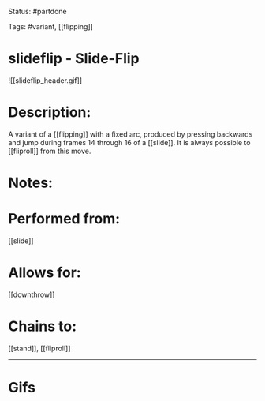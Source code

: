 Status: #partdone 

Tags: #variant, [[flipping]]

# slideflip - Slide-Flip
![[slideflip_header.gif]]
# Description:
A variant of a [[flipping]] with a fixed arc, produced by pressing backwards and jump during frames 14 through 16 of a [[slide]]. It is always possible to [[fliproll]] from this move.

# Notes:


# Performed from:
[[slide]]

# Allows for:
[[downthrow]]

# Chains to:
[[stand]], [[fliproll]]

___
# Gifs
